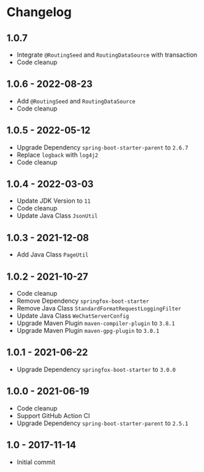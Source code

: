# Changelog

## 1.0.7

- Integrate `@RoutingSeed` and `RoutingDataSource` with transaction
- Code cleanup

## 1.0.6 - 2022-08-23

- Add `@RoutingSeed` and `RoutingDataSource`
- Code cleanup

## 1.0.5 - 2022-05-12

- Upgrade Dependency `spring-boot-starter-parent` to `2.6.7`
- Replace `logback` with `log4j2`
- Code cleanup

## 1.0.4 - 2022-03-03

- Update JDK Version to `11`
- Code cleanup
- Update Java Class `JsonUtil`

## 1.0.3 - 2021-12-08

- Add Java Class `PageUtil`

## 1.0.2 - 2021-10-27

- Code cleanup
- Remove Dependency `springfox-boot-starter`
- Remove Java Class `StandardFormatRequestLoggingFilter`
- Update Java Class `WeChatServerConfig`
- Upgrade Maven Plugin `maven-compiler-plugin` to `3.8.1`
- Upgrade Maven Plugin `maven-gpg-plugin` to `3.0.1`

## 1.0.1 - 2021-06-22

- Upgrade Dependency `springfox-boot-starter` to `3.0.0`

## 1.0.0 - 2021-06-19

- Code cleanup
- Support GitHub Action CI
- Upgrade Dependency `spring-boot-starter-parent` to `2.5.1`

## 1.0 - 2017-11-14

- Initial commit
